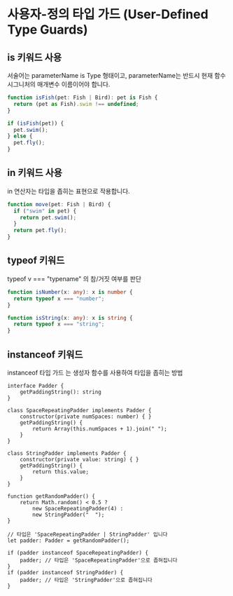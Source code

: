 # 사용자-정의 타입 가드 (User-Defined Type Guards)

## is 키워드 사용

서술어는 parameterName is Type 형태이고, parameterName는 반드시 현재 함수 시그니처의 매개변수 이름이어야 합니다.

```typescript
function isFish(pet: Fish | Bird): pet is Fish {
  return (pet as Fish).swim !== undefined;
}

if (isFish(pet)) {
  pet.swim();
} else {
  pet.fly();
}
```

## in 키워드 사용

in 연산자는 타입을 좁히는 표현으로 작용합니다.

```typescript
function move(pet: Fish | Bird) {
  if ("swim" in pet) {
    return pet.swim();
  }
  return pet.fly();
}
```

## typeof 키워드

typeof v === "typename" 의 참/거짓 여부를 판단

```typescript
function isNumber(x: any): x is number {
  return typeof x === "number";
}

function isString(x: any): x is string {
  return typeof x === "string";
}
```

## instanceof 키워드

instanceof 타입 가드 는 생성자 함수를 사용하여 타입을 좁히는 방법

```
interface Padder {
    getPaddingString(): string
}

class SpaceRepeatingPadder implements Padder {
    constructor(private numSpaces: number) { }
    getPaddingString() {
        return Array(this.numSpaces + 1).join(" ");
    }
}

class StringPadder implements Padder {
    constructor(private value: string) { }
    getPaddingString() {
        return this.value;
    }
}

function getRandomPadder() {
    return Math.random() < 0.5 ?
        new SpaceRepeatingPadder(4) :
        new StringPadder("  ");
}

// 타입은 'SpaceRepeatingPadder | StringPadder' 입니다
let padder: Padder = getRandomPadder();

if (padder instanceof SpaceRepeatingPadder) {
    padder; // 타입은 'SpaceRepeatingPadder'으로 좁혀집니다
}
if (padder instanceof StringPadder) {
    padder; // 타입은 'StringPadder'으로 좁혀집니다
}
```
